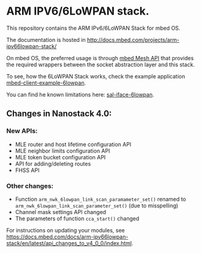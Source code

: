 ARM IPV6/6LoWPAN stack.
=======================

This repository contains the ARM IPv6/6LoWPAN Stack for mbed OS.

The documentation is hosted in http://docs.mbed.com/projects/arm-ipv66lowpan-stack/

On mbed OS, the preferred usage is through [mbed Mesh API](https://github.com/ARMmbed/mbed-mesh-api) that provides the required wrappers between the socket abstraction layer and this stack.

To see, how the 6LoWPAN Stack works, check the example application [mbed-client-example-6lowpan](https://github.com/ARMmbed/mbed-client-example-6lowpan).

You can find he known limitations here: [sal-iface-6lowpan](https://github.com/ARMmbed/sal-iface-6lowpan).

## Changes in Nanostack 4.0:

### New APIs:

- MLE router and host lifetime configuration API
- MLE neighbor limits configuration API
- MLE token bucket configuration API
- API for adding/deleting routes
- FHSS API

### Other changes:

- Function `arm_nwk_6lowpan_link_scan_paramameter_set()` renamed to `arm_nwk_6lowpan_link_scan_parameter_set()` (due to misspelling)
- Channel mask settings API changed
- The parameters of function `cca_start()` changed

For instructions on updating your modules, see https://docs.mbed.com/docs/arm-ipv66lowpan-stack/en/latest/api_changes_to_v4_0_0/index.html.

